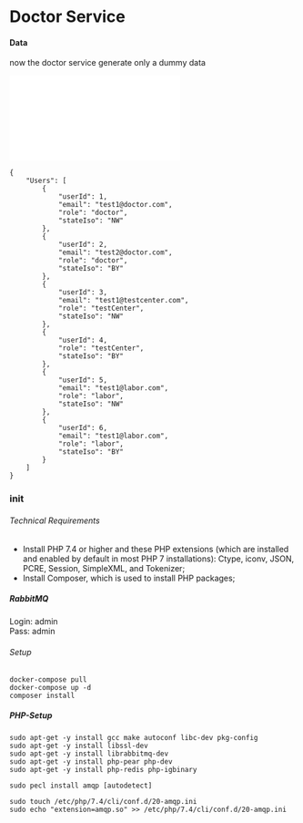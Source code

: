 # Doctor Service

#### Data

now the doctor service generate only a dummy data

![Dummy Data](./demo-data.json)


```
{
    "Users": [
	    {
	        "userId": 1,
	        "email": "test1@doctor.com",
	        "role": "doctor",
	        "stateIso": "NW"
	    },
	    {
	        "userId": 2,
	        "email": "test2@doctor.com",
	        "role": "doctor",
	        "stateIso": "BY"
	    },
	    {
	        "userId": 3,
	        "email": "test1@testcenter.com",
	        "role": "testCenter",
	        "stateIso": "NW"
	    },
	    {
	        "userId": 4,
	        "role": "testCenter",
	        "stateIso": "BY"
	    },
	    {
	        "userId": 5,
	        "email": "test1@labor.com",
	        "role": "labor",
	        "stateIso": "NW"
	    },
	    {
	        "userId": 6,
	        "email": "test1@labor.com",
	        "role": "labor",
	        "stateIso": "BY"
	    }
	]
}
```



### init

###### Technical Requirements

* Install PHP 7.4 or higher and these PHP extensions (which are installed and enabled by default in most PHP 7 installations): Ctype, iconv, JSON, PCRE, Session, SimpleXML, and Tokenizer;
* Install Composer, which is used to install PHP packages;


##### RabbitMQ

Login: admin  
Pass: admin

###### Setup
```
docker-compose pull
docker-compose up -d
composer install
```


##### PHP-Setup
```
sudo apt-get -y install gcc make autoconf libc-dev pkg-config
sudo apt-get -y install libssl-dev
sudo apt-get -y install librabbitmq-dev
sudo apt-get -y install php-pear php-dev
sudo apt-get -y install php-redis php-igbinary

sudo pecl install amqp [autodetect]

sudo touch /etc/php/7.4/cli/conf.d/20-amqp.ini
sudo echo "extension=amqp.so" >> /etc/php/7.4/cli/conf.d/20-amqp.ini
```
